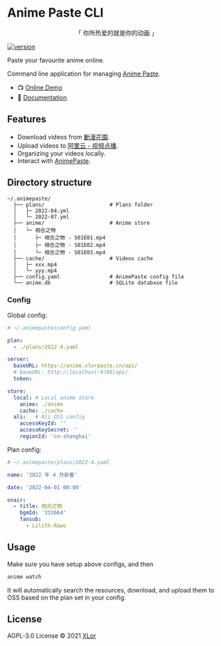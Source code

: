 # Anime Paste CLI

<p align="center">「 你所热爱的就是你的动画 」</p>

[![version](https://img.shields.io/npm/v/animepaste?color=rgb%2850%2C203%2C86%29&label=AnimePaste)](https://www.npmjs.com/package/animepaste)

Paste your favourite anime online.

Command line application for managing [Anime Paste](https://github.com/XLorPaste/AnimePaste).

+ 📺 [Online Demo](https://anime.xlorpaste.cn/)
+ 📖 [Documentation](https://anime.docs.xlorpaste.cn/)

## Features

+ Download videos from [動漫花園](https://share.dmhy.org/).
+ Upload videos to [阿里云 - 视频点播](https://www.aliyun.com/product/vod).
+ Organizing your videos locally.
+ Interact with [AnimePaste](https://anime.xlorpaste.cn).

## Directory structure

```text
~/.animepaste/
  ├── plans/                     # Plans folder
  │   ├─ 2022-04.yml
  │   └─ 2022-07.yml
  ├── anime/                     # Anime store
  │   └─ 相合之物
  │      ├─ 相合之物 - S01E01.mp4
  │      ├─ 相合之物 - S01E02.mp4
  │      └─ 相合之物 - S01E03.mp4
  ├── cache/                     # Videos cache
  │   ├─ xxx.mp4
  │   └─ yyy.mp4
  ├── config.yaml                # AnimePaste config file
  └── anime.db                   # SQLite database file
```

### Config

Global config:

```yaml
# ~/.animepaste/config.yaml

plan:
  - ./plans/2022-4.yaml

server:
  baseURL: https://anime.xlorpaste.cn/api/
  # baseURL: http://localhost:8788/api/
  token:

store:
  local: # Local anime store
    anime: ./anime
    cache: ./cache
  ali:   # Ali OSS config
    accessKeyId: ''
    accessKeySecret: ''
    regionId: 'cn-shanghai'
```

Plan config:

```yaml
# ~/.animepaste/plans/2022-4.yaml

name: '2022 年 4 月新番'

date: '2022-04-01 00:00'

onair:
  - title: 相合之物
    bgmId: '333664'
    fansub:
      - Lilith-Raws
```

## Usage

Make sure you have setup above configs, and then

```bash
anime watch
```

It will automatically search the resources, download, and upload them to OSS based on the plan set in your config.

## License

AGPL-3.0 License © 2021 [XLor](https://github.com/yjl9903)
